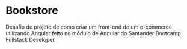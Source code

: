 # Bookstore

Desafio de projeto de como criar um front-end de um e-commerce utilizando Angular feito no módulo de Angular
do Santander Bootcamp Fullstack Developer.
